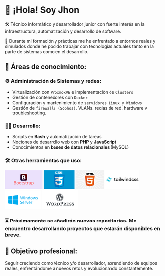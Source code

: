 # 👋 ¡Hola! Soy Jhon

🛠️ Técnico informático y desarrollador junior con fuerte interés en la infraestructura, automatización y desarrollo de software.

📌 Durante mi formación y prácticas me he enfrentado a entornos reales y simulados donde he podido trabajar con tecnologías actuales tanto en la parte de sistemas como en el desarrollo.

## 🔧 Áreas de conocimiento:

### ⚙️ Administración de Sistemas y redes:
- Virtualización con `ProxmoxVE` e implementaciòn de `Clusters`
- Gestión de contenedores con `Docker`
- Configuración y mantenimiento de `servidores Linux y Windows`
- Gestión de `firewalls (Sophos)`, VLANs, reglas de red, hardware y troubleshooting.

### 👨‍💻 Desarrollo:
- Scripts en **Bash** y automatización de tareas
- Nociones de desarrollo web con **PHP** y **JavaScript**
- Conocimientos en **bases de datos relacionales** (MySQL)

### 🛠️ Otras herramientas que uso:
<img src="imgs/bootstrap.png" width=120> <img src="imgs/css.jpg" width=100> <img src="imgs/html.jpg" width=90> <img src="imgs/tailwind.png" width=110> <img src="imgs/windows.png" width=115> <img src="imgs/wordpress.png" width=115>

### ⏳ Próximamente se añadirán nuevos repositorios. Me encuentro desarrollando proyectos que estarán disponibles en breve.

## 🚀 Objetivo profesional:
Seguir creciendo como técnico y/o desarrollador, aprendiendo de equipos reales, enfrentándome a nuevos retos y evolucionando constantemente.

